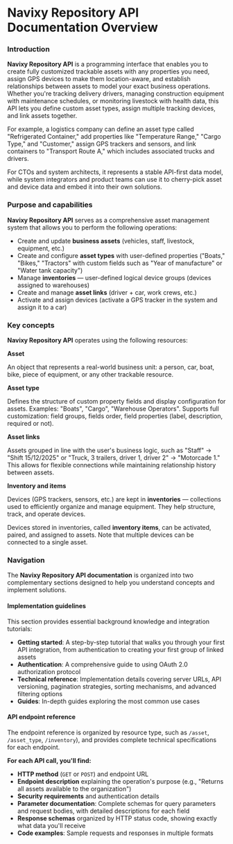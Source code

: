 # Navixy Repository API Documentation Overview

### Introduction

**Navixy Repository API** is a programming interface that enables you to create fully customized trackable assets with any properties you need, assign GPS devices to make them location-aware, and establish relationships between assets to model your exact business operations. Whether you're tracking delivery drivers, managing construction equipment with maintenance schedules, or monitoring livestock with health data, this API lets you define custom asset types, assign multiple tracking devices, and link assets together.

For example, a logistics company can define an asset type called "Refrigerated Container," add properties like "Temperature Range," "Cargo Type," and "Customer," assign GPS trackers and sensors, and link containers to "Transport Route A," which includes associated trucks and drivers.

For CTOs and system architects, it represents a stable API-first data model, while system integrators and product teams can use it to cherry-pick asset and device data and embed it into their own solutions.

### Purpose and capabilities

**Navixy Repository API** serves as a comprehensive asset management system that allows you to perform the following operations:

* Create and update **business assets** (vehicles, staff, livestock, equipment, etc.)
* Create and configure **asset types** with user-defined properties ("Boats," "Bikes," "Tractors" with custom fields such as "Year of manufacture" or "Water tank capacity")
* Manage **inventories** — user-defined logical device groups (devices assigned to warehouses)
* Create and manage **asset links** (driver + car, work crews, etc.)
* Activate and assign devices (activate a GPS tracker in the system and assign it to a car)

### Key concepts

**Navixy Repository API** operates using the following resources:

**Asset**

An object that represents a real-world business unit: a person, car, boat, bike, piece of equipment, or any other trackable resource.

**Asset type**

Defines the structure of custom property fields and display configuration for assets. Examples: "Boats", "Cargo", "Warehouse Operators". Supports full customization: field groups, fields order, field properties (label, description, required or not).

**Asset links**

Assets grouped in line with the user's business logic, such as "Staff" → "Shift 15/12/2025" or "Truck, 3 trailers, driver 1, driver 2" → "Motorcade 1." This allows for flexible connections while maintaining relationship history between assets.

**Inventory and items**

Devices (GPS trackers, sensors, etc.) are kept in **inventories** — collections used to efficiently organize and manage equipment. They help structure, track, and operate devices.

Devices stored in inventories, called **inventory items**, can be activated, paired, and assigned to assets. Note that multiple devices can be connected to a single asset.

### Navigation

The **Navixy Repository API documentation** is organized into two complementary sections designed to help you understand concepts and implement solutions.

#### Implementation guidelines

This section provides essential background knowledge and integration tutorials:

* **Getting started**: A step-by-step tutorial that walks you through your first API integration, from authentication to creating your first group of linked assets
* **Authentication**: A comprehensive guide to using OAuth 2.0 authorization protocol
* **Technical reference**: Implementation details covering server URLs, API versioning, pagination strategies, sorting mechanisms, and advanced filtering options
* **Guides**: In-depth guides exploring the most common use cases

#### API endpoint reference

The endpoint reference is organized by resource type, such as `/asset`, `/asset_type`, `/inventory`), and provides complete technical specifications for each endpoint.

**For each API call, you'll find:**

* **HTTP method** (`GET` or `POST`) and endpoint URL
* **Endpoint description** explaining the operation's purpose (e.g., "Returns all assets available to the organization")
* **Security requirements** and authentication details
* **Parameter documentation**: Complete schemas for query parameters and request bodies, with detailed descriptions for each field
* **Response schemas** organized by HTTP status code, showing exactly what data you'll receive
* **Code examples**: Sample requests and responses in multiple formats
